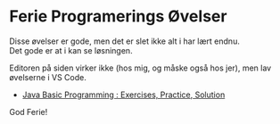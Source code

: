 # Ferie Programerings Øvelser
Disse øvelser er gode, men det er slet ikke alt i har lært endnu.    
Det gode er at i kan se løsningen.

Editoren på siden virker ikke (hos mig, og måske også hos jer), men lav øvelserne i VS Code.

* [Java Basic Programming : Exercises, Practice, Solution](http://www.w3resource.com/java-exercises/basic/index.php)

God Ferie!
